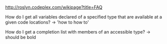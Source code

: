 http://roslyn.codeplex.com/wikipage?title=FAQ

How do I get all variables declared of a specified type that are available at a given code locations?
-> 'how to how to'

How do I get a completion list with members of an accessible type?
-> should be bold
